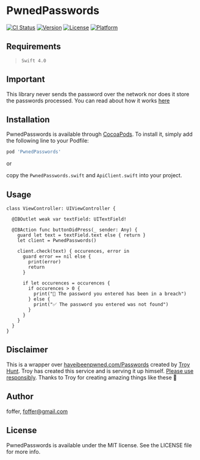 # PwnedPasswords

[![CI Status](http://img.shields.io/travis/foffer/PwnedPasswords.svg?style=flat)](https://travis-ci.org/foffer/PwnedPasswords)
[![Version](https://img.shields.io/cocoapods/v/PwnedPasswords.svg?style=flat)](http://cocoapods.org/pods/PwnedPasswords)
[![License](https://img.shields.io/cocoapods/l/PwnedPasswords.svg?style=flat)](http://cocoapods.org/pods/PwnedPasswords)
[![Platform](https://img.shields.io/cocoapods/p/PwnedPasswords.svg?style=flat)](http://cocoapods.org/pods/PwnedPasswords)


## Requirements
> `Swift 4.0`

## Important
This library never sends the password over the network nor does it store the passwords processed. You can read about how it works [here](https://www.troyhunt.com/ive-just-launched-pwned-passwords-version-2/#cloudflareprivacyandkanonymity)

## Installation

PwnedPasswords is available through [CocoaPods](http://cocoapods.org). To install
it, simply add the following line to your Podfile:

```ruby
pod 'PwnedPasswords'
```
or

copy the `PwnedPasswords.swift` and `ApiClient.swift` into your project.

## Usage
```
class ViewController: UIViewController {

  @IBOutlet weak var textField: UITextField!

  @IBAction func buttonDidPress(_ sender: Any) {
    guard let text = textField.text else { return }
    let client = PwnedPasswords()

    client.check(text) { occurences, error in
      guard error == nil else {
        print(error)
        return
      }
      
      if let occurences = occurences {
        if occurences > 0 {
          print("🛑 The password you entered has been in a breach")
        } else {
          print("✅ The password you entered was not found")
        }
      }
    }
  }
}

```

## Disclaimer
This is a wrapper over [haveibeenpwned.com/Passwords](https://haveibeenpwned.com/Passwords) created by [Troy Hunt](https://twitter.com/troyhunt). Troy has created this service and is serving it up himself. [Please use responsibly](https://haveibeenpwned.com/API/v2#AcceptableUse). Thanks to Troy for creating amazing things like these 🎉 

## Author

foffer, foffer@gmail.com

## License

PwnedPasswords is available under the MIT license. See the LICENSE file for more info.
